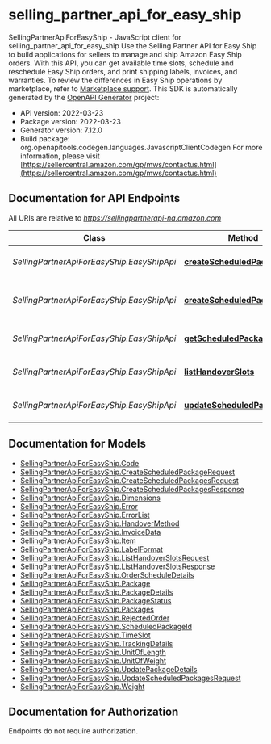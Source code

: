 # selling_partner_api_for_easy_ship

SellingPartnerApiForEasyShip - JavaScript client for selling_partner_api_for_easy_ship
Use the Selling Partner API for Easy Ship to build applications for sellers to manage and ship Amazon Easy Ship orders. With this API, you can get available time slots, schedule and reschedule Easy Ship orders, and print shipping labels, invoices, and warranties. To review the differences in Easy Ship operations by marketplace, refer to [Marketplace support](https://developer-docs.amazon.com/sp-api/docs/easyship-api-v2022-03-23-use-case-guide#marketplace-support).
This SDK is automatically generated by the [OpenAPI Generator](https://openapi-generator.tech) project:

- API version: 2022-03-23
- Package version: 2022-03-23
- Generator version: 7.12.0
- Build package: org.openapitools.codegen.languages.JavascriptClientCodegen
For more information, please visit [https://sellercentral.amazon.com/gp/mws/contactus.html](https://sellercentral.amazon.com/gp/mws/contactus.html)

## Documentation for API Endpoints

All URIs are relative to *https://sellingpartnerapi-na.amazon.com*

Class | Method | HTTP request | Description
------------ | ------------- | ------------- | -------------
*SellingPartnerApiForEasyShip.EasyShipApi* | [**createScheduledPackage**](docs/EasyShipApi.md#createScheduledPackage) | **POST** /easyShip/2022-03-23/package | 
*SellingPartnerApiForEasyShip.EasyShipApi* | [**createScheduledPackageBulk**](docs/EasyShipApi.md#createScheduledPackageBulk) | **POST** /easyShip/2022-03-23/packages/bulk | 
*SellingPartnerApiForEasyShip.EasyShipApi* | [**getScheduledPackage**](docs/EasyShipApi.md#getScheduledPackage) | **GET** /easyShip/2022-03-23/package | 
*SellingPartnerApiForEasyShip.EasyShipApi* | [**listHandoverSlots**](docs/EasyShipApi.md#listHandoverSlots) | **POST** /easyShip/2022-03-23/timeSlot | 
*SellingPartnerApiForEasyShip.EasyShipApi* | [**updateScheduledPackages**](docs/EasyShipApi.md#updateScheduledPackages) | **PATCH** /easyShip/2022-03-23/package | 


## Documentation for Models

 - [SellingPartnerApiForEasyShip.Code](docs/Code.md)
 - [SellingPartnerApiForEasyShip.CreateScheduledPackageRequest](docs/CreateScheduledPackageRequest.md)
 - [SellingPartnerApiForEasyShip.CreateScheduledPackagesRequest](docs/CreateScheduledPackagesRequest.md)
 - [SellingPartnerApiForEasyShip.CreateScheduledPackagesResponse](docs/CreateScheduledPackagesResponse.md)
 - [SellingPartnerApiForEasyShip.Dimensions](docs/Dimensions.md)
 - [SellingPartnerApiForEasyShip.Error](docs/Error.md)
 - [SellingPartnerApiForEasyShip.ErrorList](docs/ErrorList.md)
 - [SellingPartnerApiForEasyShip.HandoverMethod](docs/HandoverMethod.md)
 - [SellingPartnerApiForEasyShip.InvoiceData](docs/InvoiceData.md)
 - [SellingPartnerApiForEasyShip.Item](docs/Item.md)
 - [SellingPartnerApiForEasyShip.LabelFormat](docs/LabelFormat.md)
 - [SellingPartnerApiForEasyShip.ListHandoverSlotsRequest](docs/ListHandoverSlotsRequest.md)
 - [SellingPartnerApiForEasyShip.ListHandoverSlotsResponse](docs/ListHandoverSlotsResponse.md)
 - [SellingPartnerApiForEasyShip.OrderScheduleDetails](docs/OrderScheduleDetails.md)
 - [SellingPartnerApiForEasyShip.Package](docs/Package.md)
 - [SellingPartnerApiForEasyShip.PackageDetails](docs/PackageDetails.md)
 - [SellingPartnerApiForEasyShip.PackageStatus](docs/PackageStatus.md)
 - [SellingPartnerApiForEasyShip.Packages](docs/Packages.md)
 - [SellingPartnerApiForEasyShip.RejectedOrder](docs/RejectedOrder.md)
 - [SellingPartnerApiForEasyShip.ScheduledPackageId](docs/ScheduledPackageId.md)
 - [SellingPartnerApiForEasyShip.TimeSlot](docs/TimeSlot.md)
 - [SellingPartnerApiForEasyShip.TrackingDetails](docs/TrackingDetails.md)
 - [SellingPartnerApiForEasyShip.UnitOfLength](docs/UnitOfLength.md)
 - [SellingPartnerApiForEasyShip.UnitOfWeight](docs/UnitOfWeight.md)
 - [SellingPartnerApiForEasyShip.UpdatePackageDetails](docs/UpdatePackageDetails.md)
 - [SellingPartnerApiForEasyShip.UpdateScheduledPackagesRequest](docs/UpdateScheduledPackagesRequest.md)
 - [SellingPartnerApiForEasyShip.Weight](docs/Weight.md)


## Documentation for Authorization

Endpoints do not require authorization.

